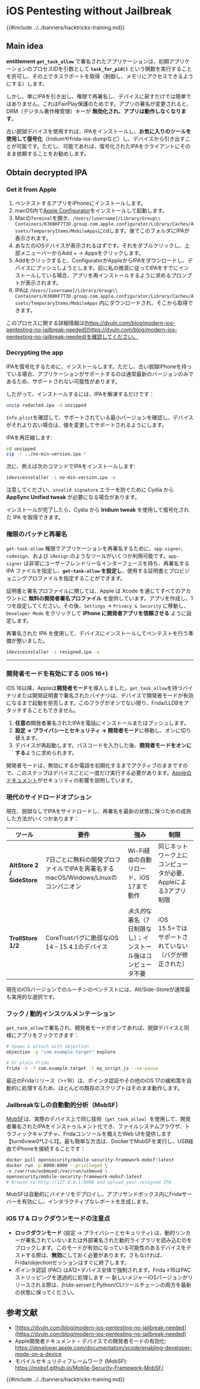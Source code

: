 # iOS Pentesting without Jailbreak

{{#include ../../banners/hacktricks-training.md}}

## Main idea

**entitlement `get_task_allow`** で署名されたアプリケーションは、初期アプリケーションのプロセスIDを引数として **`task_for_pid()`** という関数を実行することを許可し、その上でタスクポートを取得（制御し、メモリにアクセスできるようにする）します。

しかし、単にIPAを引き出し、権限で再署名し、デバイスに戻すだけでは簡単ではありません。これはFairPlay保護のためです。アプリの署名が変更されると、DRM（デジタル著作権管理）キーが **無効化され、アプリは動作しなくなります**。

古い脱獄デバイスを使用すれば、IPAをインストールし、**お気に入りのツールを使用して復号化**（Iridiumやfrida-ios-dumpなど）し、デバイスから引き出すことが可能です。ただし、可能であれば、復号化されたIPAをクライアントにそのまま依頼することをお勧めします。

## Obtain decrypted IPA

### Get it from Apple

1. ペンテストするアプリをiPhoneにインストールします。
2. macOS内で[Apple Configurator](https://apps.apple.com/au/app/apple-configurator/id1037126344?mt=12)をインストールして起動します。
3. Macの`Terminal`を開き、`/Users/[username]/Library/Group\\ Containers/K36BKF7T3D.group.com.apple.configurator/Library/Caches/Assets/TemporaryItems/MobileApps`にcdします。後でこのフォルダにIPAが表示されます。
4. あなたのiOSデバイスが表示されるはずです。それをダブルクリックし、上部メニューバーからAdd + → Appsをクリックします。
5. Addをクリックすると、ConfiguratorがAppleからIPAをダウンロードし、デバイスにプッシュしようとします。前に私の推奨に従ってIPAをすでにインストールしている場合、アプリを再インストールするように求めるプロンプトが表示されます。
6. IPAは `/Users/[username]/Library/Group\\ Containers/K36BKF7T3D.group.com.apple.configurator/Library/Caches/Assets/TemporaryItems/MobileApps` 内にダウンロードされ、そこから取得できます。

このプロセスに関する詳細情報は[https://dvuln.com/blog/modern-ios-pentesting-no-jailbreak-needed](https://dvuln.com/blog/modern-ios-pentesting-no-jailbreak-needed)を確認してください。

### Decrypting the app

IPAを復号化するために、インストールします。ただし、古い脱獄iPhoneを持っている場合、アプリケーションがサポートするのは通常最新のバージョンのみであるため、サポートされない可能性があります。

したがって、インストールするには、IPAを解凍するだけです：
```bash
unzip redacted.ipa -d unzipped
```
`Info.plist`を確認して、サポートされている最小バージョンを確認し、デバイスがそれより古い場合は、値を変更してサポートされるようにします。

IPAを再圧縮します:
```bash
cd unzipped
zip -r ../no-min-version.ipa *
```
次に、例えば次のコマンドでIPAをインストールします:
```bash
ideviceinstaller -i no-min-version.ipa -w
```
注意してください、`invalid signature` エラーを防ぐために Cydia から **AppSync Unified tweak** が必要になる場合があります。

インストールが完了したら、Cydia から **Iridium tweak** を使用して復号化された IPA を取得できます。

### 権限のパッチと再署名

`get-task-allow` 権限でアプリケーションを再署名するために、`app-signer`、`codesign`、および `iResign` のようなツールがいくつか利用可能です。`app-signer` は非常にユーザーフレンドリーなインターフェースを持ち、再署名する IPA ファイルを指定し、**`get-task-allow` を設定し**、使用する証明書とプロビジョニングプロファイルを指定することができます。

証明書と署名プロファイルに関しては、Apple は Xcode を通じてすべてのアカウントに **無料の開発者署名プロファイル** を提供しています。アプリを作成し、1つを設定してください。その後、`Settings` → `Privacy & Security` に移動し、`Developer Mode` をクリックして **iPhone に開発者アプリを信頼させる** ように設定します。

再署名された IPA を使用して、デバイスにインストールしてペンテストを行う準備が整いました。
```bash
ideviceinstaller -i resigned.ipa -w
```
---

### 開発者モードを有効にする (iOS 16+)

iOS 16以降、Appleは**開発者モード**を導入しました。`get_task_allow`を持つバイナリまたは開発証明書で署名されたバイナリは、デバイスで開発者モードが有効になるまで起動を拒否します。このフラグがオンでない限り、Frida/LLDBをアタッチすることもできません。

1. **任意の**開発者署名されたIPAを電話にインストールまたはプッシュします。
2. **設定 → プライバシーとセキュリティ → 開発者モード**に移動し、オンに切り替えます。
3. デバイスが再起動します。パスコードを入力した後、**開発者モードをオンにする**ように求められます。

開発者モードは、無効にするか電話を初期化するまでアクティブのままですので、このステップはデバイスごとに一度だけ実行する必要があります。[Appleのドキュメント](https://developer.apple.com/documentation/xcode/enabling-developer-mode-on-a-device)がセキュリティの影響を説明しています。

### 現代のサイドロードオプション

現在、脱獄なしでIPAをサイドロードし、再署名を最新の状態に保つための成熟した方法がいくつかあります：

| ツール | 要件 | 強み | 制限 |
|------|--------------|-----------|-------------|
| **AltStore 2 / SideStore** | 7日ごとに無料の開発プロファイルでIPAを再署名するmacOS/Windows/Linuxのコンパニオン | Wi-Fi経由の自動リロード、iOS 17まで動作 | 同じネットワーク上にコンピュータが必要、Appleによる3アプリ制限 |
| **TrollStore 1/2** | CoreTrustバグに脆弱なiOS 14 – 15.4.1のデバイス | *永久的*な署名（7日制限なし）；インストール後はコンピュータ不要 | iOS 15.5+ではサポートされていない（バグが修正された） |

現在のiOSバージョンでのルーチンのペンテストには、Alt/Side-Storeが通常最も実用的な選択です。

### フック / 動的インスツルメンテーション

`get_task_allow`で署名され、開発者モードがオンであれば、脱獄デバイスと同様にアプリをフックできます：
```bash
# Spawn & attach with objection
objection -g "com.example.target" explore

# Or plain Frida
frida -U -f com.example.target -l my_script.js --no-pause
```
最近のFridaリリース（>=16）は、ポインタ認証やその他のiOS 17の緩和策を自動的に処理するため、ほとんどの既存のスクリプトはそのまま動作します。

### Jailbreakなしの自動動的分析（MobSF）

[MobSF](https://mobsf.github.io/Mobile-Security-Framework-MobSF/)は、実際のデバイス上で同じ技術（`get_task_allow`）を使用して、開発者署名されたIPAをインストゥルメント化でき、ファイルシステムブラウザ、トラフィックキャプチャ、Fridaコンソールを備えたWeb UIを提供します【turn6view0†L2-L3】。最も簡単な方法は、DockerでMobSFを実行し、USB経由でiPhoneを接続することです：
```bash
docker pull opensecurity/mobile-security-framework-mobsf:latest
docker run -p 8000:8000 --privileged \
-v /var/run/usbmuxd:/var/run/usbmuxd \
opensecurity/mobile-security-framework-mobsf:latest
# Browse to http://127.0.0.1:8000 and upload your resigned IPA
```
MobSFは自動的にバイナリをデプロイし、アプリサンドボックス内にFridaサーバーを有効にし、インタラクティブなレポートを生成します。

### iOS 17 & ロックダウンモードの注意点

* **ロックダウンモード** (設定 → プライバシーとセキュリティ) は、動的リンカーが署名されていないまたは外部署名された動的ライブラリを読み込むのをブロックします。このモードが有効になっている可能性のあるデバイスをテストする際は、**無効**にしておく必要があります。さもなければ、Frida/objectionセッションはすぐに終了します。
* ポインタ認証 (PAC) はA12+デバイス全体で強制されます。Frida ≥16はPACストリッピングを透過的に処理します — 新しいメジャーiOSバージョンがリリースされる際は、*frida-server*とPython/CLIツールチェーンの両方を最新の状態に保ってください。

## 参考文献

- [https://dvuln.com/blog/modern-ios-pentesting-no-jailbreak-needed](https://dvuln.com/blog/modern-ios-pentesting-no-jailbreak-needed)
- Apple開発者ドキュメント – デバイスでの開発者モードの有効化: <https://developer.apple.com/documentation/xcode/enabling-developer-mode-on-a-device>
- モバイルセキュリティフレームワーク (MobSF): <https://mobsf.github.io/Mobile-Security-Framework-MobSF/>

{{#include ../../banners/hacktricks-training.md}}
